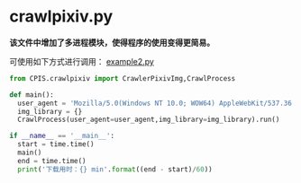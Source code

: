 # crawlpixiv.py
**该文件中增加了多进程模块，使得程序的使用变得更简易。**
    
可使用如下方式进行调用：
[example2.py](example.py)
    
```python
from CPIS.crawlpixiv import CrawlerPixivImg,CrawlProcess

def main():
  user_agent = 'Mozilla/5.0(Windows NT 10.0; WOW64) AppleWebKit/537.36 (KHTML, like Gecko) Chrome/63.0.3239.132 Safari/537.36'
  img_library = {}
  CrawlProcess(user_agent=user_agent,img_library=img_library).run()

if __name__ == '__main__':
  start = time.time()
  main()
  end = time.time()
  print('下载用时：{} min'.format((end - start)/60))
```

